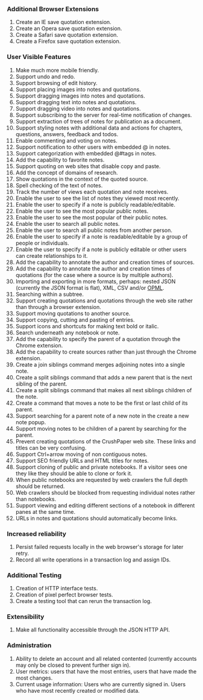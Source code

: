 <!---
Copyright 2015 CrushPaper.com.

This file is part of CrushPaper.

CrushPaper is free software: you can redistribute it and/or modify
it under the terms of version 3 of the GNU Affero General Public
License as published by the Free Software Foundation.

CrushPaper is distributed in the hope that it will be useful,
but WITHOUT ANY WARRANTY; without even the implied warranty of
MERCHANTABILITY or FITNESS FOR A PARTICULAR PURPOSE.  See the
GNU Affero General Public License for more details.

You should have received a copy of the GNU Affero General Public License
along with CrushPaper.  If not, see <http://www.gnu.org/licenses/>.
--->

### Additional Browser Extensions
1. Create an IE save quotation extension.
1. Create an Opera save quotation extension.
1. Create a Safari save quotation extension.
1. Create a Firefox save quotation extension.

### User Visible Features
1. Make much more mobile friendly. 
1. Support undo and redo.
1. Support browsing of edit history.
1. Support placing images into notes and quotations.
1. Support dragging images into notes and quotations.
1. Support dragging text into notes and quotations.
1. Support dragging video into notes and quotations.
1. Support subscribing to the server for real-time notification of changes.
1. Support extraction of trees of notes for publication as a document.
1. Support styling notes with additional data and actions for chapters, questions, answers, feedback and todos.
1. Enable commenting and voting on notes.
1. Support notification to other users with embedded @ in notes.
1. Support categorization with embedded @#tags in notes.
1. Add the capability to favorite notes.
1. Support quoting on web sites that disable copy and paste.
1. Add the concept of domains of research.
1. Show quotations in the context of the quoted source.
1. Spell checking of the text of notes.
1. Track the number of views each quotation and note receives.
1. Enable the user to see the list of notes they viewed most recently.
1. Enable the user to specify if a note is publicly readable/editable.
1. Enable the user to see the most popular public notes.
1. Enable the user to see the most popular of their public notes.
1. Enable the user to search all public notes.
1. Enable the user to search all public notes from another person.
1. Enable the user to specify if a note is readable/editable by a group of people or individuals.
1. Enable the user to specify if a note is publicly editable or other users can create relationships to it.
1. Add the capability to annotate the author and creation times of sources.
1. Add the capability to annotate the author and creation times of quotations (for the case where a source is by multiple authors). 
1. Importing and exporting in more formats, perhaps: nested JSON (currently the JSON format is flat), XML, CSV and/or <a href="http://dev.opml.org/spec2.html">OPML</a>.
1. Searching within a subtree.
1. Support creating quotations and quotations through the web site rather than through a browser extension.
1. Support moving quotations to another source.
1. Support copying, cutting and pasting of entries.
1. Support icons and shortcuts for making text bold or italic.
1. Search underneath any notebook or note.
1. Add the capability to specify the parent of a quotation through the Chrome extension.
1. Add the capability to create sources rather than just through the Chrome extension.
1. Create a join siblings command merges adjoining notes into a single note.
1. Create a split siblings command that adds a new parent that is the next sibling of the parent.
1. Create a split siblings command that makes all next siblings children of the note.
1. Create a command that moves a note to be the first or last child of its parent.
1. Support searching for a parent note of a new note in the create a new note popup.
1. Support moving notes to be children of a parent by searching for the parent.
1. Prevent creating quotations of the CrushPaper web site. These links and titles can be very confusing.
1. Support Ctrl+arrow moving of non contiguous notes.
1. Support SEO friendly URLs and HTML titles for notes.
1. Support cloning of public and private notebooks. If a visitor sees one they like they should be able to clone or fork it. 
1. When public notebooks are requested by web crawlers the full depth should be returned.
1. Web crawlers should be blocked from requesting individual notes rather than notebooks. 
1. Support viewing and editing different sections of a notebook in different panes at the same time.
1. URLs in notes and quotations should automatically become links.

### Increased reliability
1. Persist failed requests locally in the web browser's storage for later retry.
1. Record all write operations in a transaction log and assign IDs.

### Additional Testing
1. Creation of HTTP interface tests.
1. Creation of pixel perfect browser tests.
1. Create a testing tool that can rerun the transaction log.

### Extensibility
1. Make all functionality accessible through the JSON HTTP API.

### Administration
1. Ability to delete an account and all related contented (currently accounts may only be closed to prevent further sign in).
1. User metrics: users that have the most entries, users that have made the most changes.
1. Current usage information: Users who are currently signed in. Users who have most recently created or modified data.

